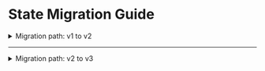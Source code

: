 # State Migration Guide

<details>

<summary> Migration path: v1 to v2 </summary>
<br/>

* In previous releases, this module supported only a single VPN connection. With the latest release, the module now supports a **list of VPN connections**.
* As a result, the resource addresses in Terraform state have changed, and a one-time migration step is required.

## 1. Prepare for Migration

Ensure your current deployment is up to date on the `main` branch:

```bash
terraform plan
terraform apply
```

Take a backup of your state file:

```bash
terraform state pull > backup.json
```

Switch to the branch or release that includes the new changes.

## 2. Identify Affected Resources

Run the following command to inspect the current state:

```bash
terraform state list
```

Compare the output between:
Current (old) release → resources without list indices.

Example:

```bash
module.vpn_gateway_site_b.ibm_is_vpn_gateway_connection.vpn_site_to_site_connection
```

New release → resources indexed by connection name.

Example:

```bash
module.vpn_gateway_site_b.ibm_is_vpn_gateway_connection.vpn_site_to_site_connection["ps2-vpn-conn-b-to-a"]
```

## 3. Migrate the State

For each resource that has changed, use the terraform state mv command.

Example migration:

```bash
terraform state mv \
  'module.vpn_gateway_site_b.ibm_is_vpn_gateway_connection.vpn_site_to_site_connection' \
  'module.vpn_gateway_site_b.ibm_is_vpn_gateway_connection.vpn_site_to_site_connection["ps2-vpn-conn-b-to-a"]'
```

Successful output looks like this:

```bash
Move "module.vpn_gateway_site_b.ibm_is_vpn_gateway_connection.vpn_site_to_site_connection" to "module.vpn_gateway_site_b.ibm_is_vpn_gateway_connection.vpn_site_to_site_connection[\"ps2-vpn-conn-b-to-a\"]"
Successfully moved 1 object(s).
```

## 4. Verify Migration

Run:

```bash
terraform plan
```

Ensure that no VPN connection resources are recreated or destroyed.

If everything looks good, proceed with:

``` bash
terraform apply
```

Please note:

* Perform this migration step once per environment.
* Always back up the state file before running terraform state mv.


### Variables Update (Breaking Change)

In earlier releases, each VPN connection was defined using individual variables such as:

`vpn_gateway_connection_name`, `preshared_key`, `peer_config`, `local_config`, `establish_mode` , `enable_distribute_traffic`, `is_admin_state_up` , `dpd_action`, `dpd_check_interval`, `dpd_max_timeout`

Only one VPN connection per module instance was supported.

**New Input Model:**

The module now introduces a single consolidated variable:

```hcl
variable "vpn_connections" {
  description = "List of VPN connections to attach to the VPN gateway."
  type        = list(object({ ... }))
  ...
}
```

This allows you to define multiple VPN connections in a single module instance.
Each object inside the list represents one connection, with all required and optional fields grouped together.

### Migration Guidance

Map old variables to the new structure. Below is the conversion Example for easy reference.

**Before (old variables):**

```hcl

module "vpn_gateway_site_b" {
  source = "..."

  vpn_gateway_connection_name = "ps2-vpn-conn-b-to-a"
  preshared_key               = "MySecret123"
  establish_mode              = "bidirectional"
  enable_distribute_traffic   = false
  is_admin_state_up           = true
  dpd_action                  = "restart"

  peer_config = [{
    address = "203.0.113.10" # some random IP address for explanation
    cidrs   = ["10.10.0.0/16"] # some random CIDR for explanation
    ike_identity = [{
      type  = "fqdn"
      value = "peer.example.com"
    }]
  }]

  local_config = [{
    cidrs = ["10.20.0.0/16"] # some random local cidr config
    ike_identities = [{
      type  = "hostname"
      value = "local.example.com"
    }]
  }]
}
```

**After (new list-based variable):**

```hcl
module "vpn_gateway_site_b" {
  source = "..."

  vpn_connections = [{
    name                      = "ps2-vpn-conn-b-to-a"
    preshared_key             = "MySecret123"
    establish_mode            = "bidirectional"
    enable_distribute_traffic = false
    is_admin_state_up         = true
    dpd_action                = "restart"

    peer_config = [{
      address = "203.0.113.10"
      cidrs   = ["10.10.0.0/16"]
      ike_identity = [{
        type  = "fqdn"
        value = "peer.example.com"
      }]
    }]

    local_config = [{
      cidrs = ["10.20.0.0/16"]
      ike_identities = [{
        type  = "hostname"
        value = "local.example.com"
      }]
    }]
  }]
}
```

### Relation to State Migration

Because resources are now indexed by the name field in `vpn_connections`, you must also run the state migration step as described above.

This ensures Terraform links your existing resource to the correct object in the new variable structure.

With this update, one can now define multiple VPN connections in single module call.

</details>

----

<details>

  <summary>Migration path: v2 to v3</summary>
<br/>
The v3 version incorporates the creation of IKE and IPSec policies per connection. This requires change in the `vpn_connections` variable to carry along the IKE and IPSec policies configuration per connection.

* In previous release, this module supported **list of VPN connections** but the creation of IKE and IPSec policies were done only once and was same for all connections.
* Now in this release, IKE and IPSec policies can be created per connection or provide existing ID per connection.
* As a result, the resource addresses in Terraform state have changed, and a one-time migration step is required.

## 1. Prepare Migration

Ensure your current deployment is up to date on the `main` branch:

```bash
terraform plan
terraform apply
```

Take a backup of your state file:

```bash
terraform state pull > backup.json
```

Switch to the branch or release that includes the new changes.

## 2. Identify Resources that are affected

Run the following command to inspect the current state:

```bash
terraform state list
```

Compare the output between:
Current (old) release → resources without list indices.

Example:

```bash
module.vpn_gateway_single_site.module.vpn_policies[0].ibm_is_ike_policy.ike
```

New release → resources indexed by connection name.

Example:

```bash
module.vpn_gateway_single_site.module.vpn_policies[0].ibm_is_ike_policy.ike["ss-vpn-conn"]
```

## 3. State migration

For each resource that has changed, use the terraform state mv command.

Example migration:

```bash
terraform state mv \
  'module.vpn_gateway_single_site.module.vpn_policies[0].ibm_is_ike_policy.ike' \
  'module.vpn_gateway_single_site.module.vpn_policies[0].ibm_is_ike_policy.ike["ss-vpn-conn"]'
```

```bash
terraform state mv \
  'module.vpn_gateway_single_site.module.vpn_policies[0].ibm_is_ipsec_policy.ipsec' \
  'module.vpn_gateway_single_site.module.vpn_policies[0].ibm_is_ipsec_policy.ipsec["ss-vpn-conn"]'
```

Successful output looks like this:

```bash
Move "module.vpn_gateway_single_site.module.vpn_policies[0].ibm_is_ike_policy.ike" to "module.vpn_gateway_single_site.module.vpn_policies[0].ibm_is_ike_policy.ike[\"ss-vpn-conn\"]"
Successfully moved 1 object(s).
```

```bash
Move "module.vpn_gateway_single_site.module.vpn_policies[0].ibm_is_ipsec_policy.ipsec" to "module.vpn_gateway_single_site.module.vpn_policies[0].ibm_is_ipsec_policy.ipsec[\"ss-vpn-conn\"]"
Successfully moved 1 object(s).
```

## 4. Migration verification

Run:

```bash
terraform plan
```

Ensure that no IKE or IPSec policy resources are recreated or destroyed.

If everything looks good, proceed with:

``` bash
terraform apply
```

Please note:

* Perform this migration step once per environment.
* Always back up the state file before running terraform state mv.


### Update (Breaking Change)

* In earlier releases, each IKE and IPSec configuration were defined using individual variables but now these variables are included as part of separate IKE and IPSec configuration object.

* One flag to create VPN policies was used for creation of both IKE and IPSec policies.

**New Input Model:**

* Two new flags i.e. `create_ike_policy` and `create_ipsec_policy` are now added and the previous flag i.e. `create_vpn_policies` is removed to allow creation of individual IKE/IPSec policies.

The module now includes IKE and IPSec policy configuration in the `vpn_connections` variable :

```hcl
variable "vpn_connections" {
  description = "List of VPN connections to attach to the VPN gateway."
  type        = list(object({ ... }))
  ...

  ike_policy_config = optional(object({
    name                     = string
    authentication_algorithm = string # sha256, sha384, sha512
    encryption_algorithm     = string # aes128, aes192, aes256
    dh_group                 = number # 14-24, 31
    ike_version              = optional(number, 2)
    key_lifetime             = optional(number, 28800)
  }), null) # Provide config only if create_ike_policy is true

  # IPSec policy
  create_ipsec_policy      = optional(bool, false)  # Flag to create new IPSec policy
  existing_ipsec_policy_id = optional(string, null) # ID of existing IPSec policy to use (mutually exclusive with create_ipsec_policy)

  ipsec_policy_config = optional(object({
    name                     = string
    encryption_algorithm     = string # aes128, aes192, aes256, aes128gcm16, aes192gcm16, aes256gcm16
    authentication_algorithm = string # sha256, sha384, sha512, disabled
    pfs                      = string # disabled, group_2, group_5, group_14
    key_lifetime             = optional(number, 3600)
  }), null) # Provide config only if create_ipsec_policy is true
}
```

This allows you to define multiple VPN connections in a single module instance.
Each object inside the list represents one connection, with all required and optional fields grouped together.

### Example Guidance

Map old variables to the new structure. Below is the conversion Example for easy reference.

**Before (old variables):**

```hcl

module "vpn_gateway_single_site" {
  source = "../.."

  # VPN Gateway
  create_vpn_gateway    = true
  vpn_gateway_name      = local.vpn_gw_name
  vpn_gateway_subnet_id = local.subnet_id
  vpn_gateway_mode      = "policy" # Policy Based VPN

  # Policies creation
  create_vpn_policies = true
  # IKE
  ike_policy_name              = "ss-ike-policy"
  ike_authentication_algorithm = "sha256"
  ike_encryption_algorithm     = "aes256"
  ike_dh_group                 = 14
  # IPSec
  ipsec_policy_name              = "ss-ipsec-policy"
  ipsec_encryption_algorithm     = "aes256"
  ipsec_authentication_algorithm = "sha256"
  ipsec_pfs                      = "group_14"

  # Create VPN Connection
  vpn_connections = [{
    name          = "ss-vpn-conn"
    preshared_key = var.preshared_key
    peer_config = [
      {
        address = "162.133.137.63"
        cidrs   = ["10.100.10.0/24"]
        ike_identity = [
          {
            type  = "ipv4_address"
            value = "162.133.137.63"
          }
        ]
      }
    ]
    local_config = [
      {
        cidrs = ["172.16.10.0/24"]
        ike_identities = [
          {
            type  = "ipv4_address"
            value = local.valid_ip_address  # This refers to valid IP address of VPN Gateway
          }
        ]
      }
    ]
  }]
}
```

**After (new list-based variable):**

```hcl
module "vpn_gateway_single_site" {
  source = "../..

  vpn_connections = [{
    name          = "ss-vpn-conn"
    preshared_key = var.preshared_key

    # Policies (Newly added change)
    create_ike_policy   = true
    create_ipsec_policy = true
    ike_policy_config = {
      name                     = "ss-ike-policy"
      authentication_algorithm = "sha256"
      encryption_algorithm     = "aes256"
      dh_group                 = 14
    }

    # IPSec Policy configuration
    ipsec_policy_config = {
      name                     = "ss-ipsec-policy"
      encryption_algorithm     = "aes256"
      authentication_algorithm = "sha256"
      pfs                      = "group_14"
    }

    peer_config = [
      {
        address = "162.133.137.63"
        cidrs   = ["10.100.10.0/24"]
        ike_identity = [
          {
            type  = "ipv4_address"
            value = "162.133.137.63"
          }
        ]
      }
    ]
    local_config = [
      {
        cidrs = ["172.16.10.0/24"]
        ike_identities = [
          {
            type  = "ipv4_address"
            value = local.valid_ip_address # This refers to valid IP address of VPN Gateway
          }
        ]
      }
    ]
  }]
}
```

</details>
